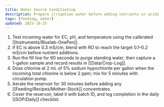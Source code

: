 ```yaml
---
title: Water Source Conditioning
description: Prepare irrigation water before adding nutrients or acids.
tags: [feeding, water]
updated: 2025-10-25
---
```


1. Test incoming water for EC, pH, and temperature using the calibrated [[Instruments/Bluelab-OnePen]].
2. If EC is above 0.3 mS/cm, blend with RO to reach the target 0.1–0.2 mS/cm before nutrient additions.
3. Run the fill line for 60 seconds to purge standing water, then capture a 1-gallon sample and record results in [[Data/Crop-Log]].
4. Dose chlorine at 2 mL of 5% sodium hypochlorite per gallon when the incoming total chlorine is below 2 ppm; mix for 5 minutes with circulation pump.
5. Aerate the reservoir for 30 minutes before adding any [[Feeding/Recipes/Mother-Stock]] concentrates.
6. Cover the reservoir, label it with batch ID, and log completion in the daily [[SOP/Daily]] checklist.

